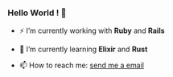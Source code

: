### Hello World ! 👋

<!--
**EdmondFrank/EdmondFrank** is a ✨ _special_ ✨ repository because its `README.md` (this file) appears on your GitHub profile.
-->


- ⚡  I’m currently working with **Ruby** and **Rails**

- 📖 I’m currently learning **Elixir** and **Rust**

- 📫 How to reach me: <a href="mailto: EdmomdFrank@Yahoo.com">send me a email</a>

<!--
<img align="right" alt="edmondfrank's github stats" width="58%" src="https://github-readme-stats.vercel.app/api?username=edmondfrank&count_private=true&show_icons=true"/>
-->
<!--
<img align="left" width="32%" src="https://wakatime.com/share/@edmondfrank/4935878a-e2a7-4d8a-ad79-aa47e6820ac8.svg"/>
-->
